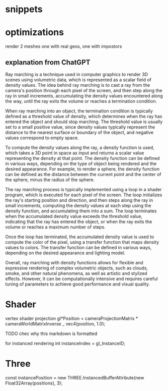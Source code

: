 # snippets

# optimizations

render 2 meshes one with real geos, one with impostors

## explanation from ChatGPT

Ray marching is a technique used in computer graphics to render 3D scenes using volumetric data, which is represented as a scalar field of density values. The idea behind ray marching is to cast a ray from the camera's position through each pixel of the screen, and then step along the ray in small increments, accumulating the density values encountered along the way, until the ray exits the volume or reaches a termination condition.

When ray marching into an object, the termination condition is typically defined as a threshold value of density, which determines when the ray has entered the object and should stop marching. The threshold value is usually set to a small positive value, since density values typically represent the distance to the nearest surface or boundary of the object, and negative values correspond to empty space.

To compute the density values along the ray, a density function is used, which takes a 3D point in space as input and returns a scalar value representing the density at that point. The density function can be defined in various ways, depending on the type of object being rendered and the desired appearance. For example, to render a sphere, the density function can be defined as the distance between the current point and the center of the sphere, minus the radius of the sphere.

The ray marching process is typically implemented using a loop in a shader program, which is executed for each pixel of the screen. The loop initializes the ray's starting position and direction, and then steps along the ray in small increments, computing the density values at each step using the density function, and accumulating them into a sum. The loop terminates when the accumulated density value exceeds the threshold value, indicating that the ray has entered the object, or when the ray exits the volume or reaches a maximum number of steps.

Once the loop has terminated, the accumulated density value is used to compute the color of the pixel, using a transfer function that maps density values to colors. The transfer function can be defined in various ways, depending on the desired appearance and lighting model.

Overall, ray marching with density functions allows for flexible and expressive rendering of complex volumetric objects, such as clouds, smoke, and other natural phenomena, as well as artistic and stylized effects. However, it can be computationally intensive and requires careful tuning of parameters to achieve good performance and visual quality.

# Shader

vertex shader projection
        gl*Position = cameraProjectionMatrix * cameraWorldMatrixInverse \_ vec4(position, 1.0);

TODO chec why this markdown is formatted

for instanced rendering
int instanceIndex = gl_InstanceID;

# Three

const instancePosition = new THREE.InstancedBufferAttribute(new Float32Array(positions), 3);

